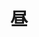 ---
title: 昼
description: 白天
kana: ひる
pronunciation: hiru
tone: ②
type: 名词
pubDate: 2024-08-19 00:00:48
lessonIndex: 4
---